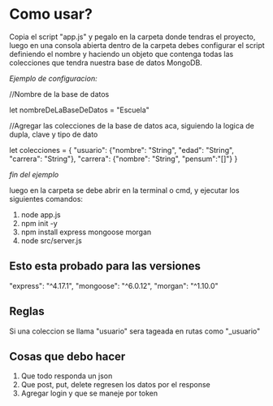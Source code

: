 # Como usar?

Copia el script "app.js" y pegalo en la carpeta donde tendras el proyecto, luego en una consola abierta dentro de la carpeta debes configurar el script definiendo el nombre y haciendo un objeto que contenga todas las colecciones que tendra nuestra base de datos MongoDB.

*Ejemplo de configuracion:*

//Nombre de la base de datos

let nombreDeLaBaseDeDatos = "Escuela"

//Agregar las colecciones de la base de datos aca, siguiendo la logica de dupla, clave y tipo de dato

let colecciones = {
    "usuario": {"nombre": "String", "edad": "String", "carrera": "String"},
    "carrera": {"nombre": "String", "pensum":"[]"}
}

*fin del ejemplo*

luego en la carpeta se debe abrir en la terminal o cmd, y ejecutar los siguientes comandos:

1. node app.js
2. npm init -y
3. npm install express mongoose morgan
4. node src/server.js

## Esto esta probado para las versiones

"express": "^4.17.1",
"mongoose": "^6.0.12",
"morgan": "^1.10.0"

## Reglas

Si una coleccion se llama "usuario" sera tageada en rutas como "_usuario"

## Cosas que debo hacer

1. Que todo responda un json
2. Que post, put, delete regresen los datos por el response
3. Agregar login y que se maneje por token
